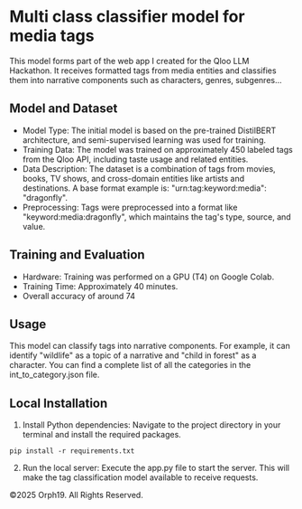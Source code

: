 # Multi class classifier model for media tags
This model forms part of the web app I created for the Qloo LLM Hackathon. It receives formatted tags from media entities and classifies them into narrative components such as characters, genres, subgenres...

## Model and Dataset
- Model Type: The initial model is based on the pre-trained DistilBERT architecture, and semi-supervised learning was used for training.
- Training Data: The model was trained on approximately 450 labeled tags from the Qloo API, including taste usage and related entities.
- Data Description: The dataset is a combination of tags from movies, books, TV shows, and cross-domain entities like artists and destinations. A base format example is: "urn:tag:keyword:media": "dragonfly".
- Preprocessing: Tags were preprocessed into a format like "keyword:media:dragonfly", which maintains the tag's type, source, and value.
  
## Training and Evaluation
- Hardware: Training was performed on a GPU (T4) on Google Colab.
- Training Time: Approximately 40 minutes.
- Overall accuracy of around 74

## Usage
This model can classify tags into narrative components. For example, it can identify "wildlife" as a topic of a narrative and "child in forest" as a character. You can find a complete list of all the categories in the int_to_category.json file.

## Local Installation
1. Install Python dependencies: 
Navigate to the project directory in your terminal and install the required packages.
```
pip install -r requirements.txt
```
2. Run the local server:
Execute the app.py file to start the server. This will make the tag classification model available to receive requests.

©2025 Orph19. All Rights Reserved.
